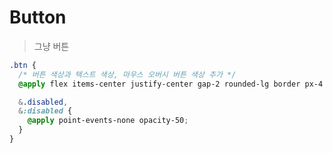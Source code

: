 # Button

> 그냥 버튼

```css title="common.css"
.btn {
  /* 버튼 색상과 텍스트 색상, 마우스 오버시 버튼 색상 추가 */
  @apply flex items-center justify-center gap-2 rounded-lg border px-4 py-2 transition-colors;

  &.disabled,
  &:disabled {
    @apply point-events-none opacity-50;
  }
}
```
